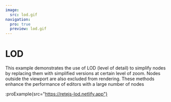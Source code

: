 ```yaml
---
image:
  src: lod.gif
navigation:
  pro: true
  preview: lod.gif
---
```


# LOD

This example demonstrates the use of LOD (level of detail) to simplify nodes by replacing them with simplified versions at certain level of zoom. Nodes outside the viewport are also excluded from rendering. These methods enhance the performance of editors with a large number of nodes

:proExample{src="https://retejs-lod.netlify.app"}
